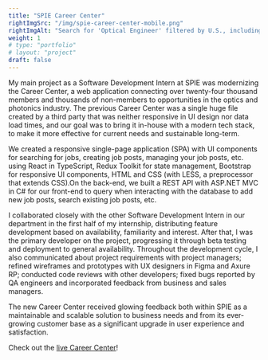 ```yaml
---
title: "SPIE Career Center"
rightImgSrc: "/img/spie-career-center-mobile.png"
rightImgAlt: "Search for 'Optical Engineer' filtered by U.S., including an Optical Engineer at Leidos in Alabama."
weight: 1
# type: "portfolio"
# layout: "project"
draft: false
---
```


My main project as a Software Development Intern at SPIE was modernizing the Career Center, a web application connecting over twenty-four thousand members and thousands of non-members to opportunities in the optics and photonics industry. The previous Career Center was a single huge file created by a third party that was neither responsive in UI design nor data load times, and our goal was to bring it in-house with a modern tech stack, to make it more effective for current needs and sustainable long-term.

We created a responsive single-page application (SPA) with UI components for searching for jobs, creating job posts, managing your job posts, etc. using React in TypeScript, Redux Toolkit for state management, Bootstrap for responsive UI components, HTML and CSS (with LESS, a preprocessor that extends CSS).On the back-end, we built a REST API with ASP.NET MVC in C# for our front-end to query when interacting with the database to add new job posts, search existing job posts, etc.

I collaborated closely with the other Software Development Intern in our department in the first half of my internship, distributing feature development based on availability, familiarity and interest. After that, I was the primary developer on the project, progressing it through beta testing and deployment to general availability. Throughout the development cycle, I also communicated about project requirements with project managers; refined wireframes and prototypes with UX designers in Figma and Axure RP; conducted code reviews with other developers; fixed bugs reported by QA engineers and incorporated feedback from business and sales managers.

The new Career Center received glowing feedback both within SPIE as a maintainable and scalable solution to business needs and from its ever-growing customer base as a significant upgrade in user experience and satisfaction.

Check out the [live Career Center](https://spie.org/careercenter)!
